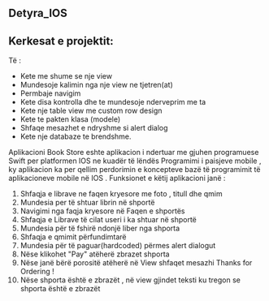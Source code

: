 ## Detyra_IOS

## Kerkesat e projektit:
Të :
- Kete me shume se nje view
- Mundesoje kalimin nga nje view ne tjetren(at)
- Permbaje navigim
- Kete disa kontrolla dhe te mundesoje nderveprim me ta
- Kete nje table view me custom row design
- Kete te pakten klasa (modele)
- Shfaqe mesazhet e ndryshme si alert dialog
- Kete nje databaze te brendshme.

Aplikacioni Book Store eshte aplikacion i ndertuar me gjuhen programuese Swift per platformen IOS ne kuadër të lëndës Programimi i paisjeve mobile , ky aplikacion ka per qellim perdorimin e koncepteve bazë të programimit të aplikacioneve mobile në IOS .
Funksionet e këtij aplikacioni janë : 

1. Shfaqja e librave ne faqen kryesore me foto , titull dhe qmim
2. Mundesia per të shtuar librin në shportë
3. Navigimi nga faqja kryesore në Faqen e shportës 
4. Shfaqja e Librave të cilat useri i ka shtuar në shportë
5. Mundesia për të fshirë ndonjë liber nga shporta
6. Shfaqja e qmimit përfundimtarë 
7. Mundesia për të paguar(hardcoded) përmes alert dialogut 
8. Nëse klikohet "Pay" atëherë zbrazet shporta 
9. Nëse janë bërë porositë atëherë në View shfaqet mesazhi Thanks for Ordering !
10. Nëse shporta është e zbrazët , në view gjindet teksti ku tregon se shporta është e zbrazët 

